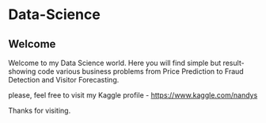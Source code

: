 # Data-Science

## Welcome

Welcome to my Data Science world. Here you will find simple but result-showing code various business problems from Price Prediction to Fraud Detection and Visitor Forecasting.

please, feel free to visit my Kaggle profile - https://www.kaggle.com/nandys

Thanks for visiting.

